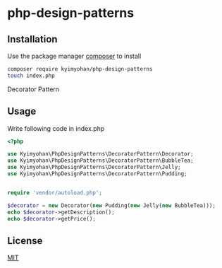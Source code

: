 # php-design-patterns

## Installation

Use the package manager [composer](https://getcomposer.org/) to install

```bash
composer require kyimyohan/php-design-patterns
touch index.php
```

Decorator Pattern

## Usage
Write following code in index.php

```php
<?php

use Kyimyohan\PhpDesignPatterns\DecoratorPattern\Decorator;
use Kyimyohan\PhpDesignPatterns\DecoratorPattern\BubbleTea;
use Kyimyohan\PhpDesignPatterns\DecoratorPattern\Jelly;
use Kyimyohan\PhpDesignPatterns\DecoratorPattern\Pudding;


require 'vendor/autoload.php';

$decorator = new Decorator(new Pudding(new Jelly(new BubbleTea)));
echo $decorator->getDescription();
echo $decorator->getPrice();
```

## License

[MIT](/LICENSE)
